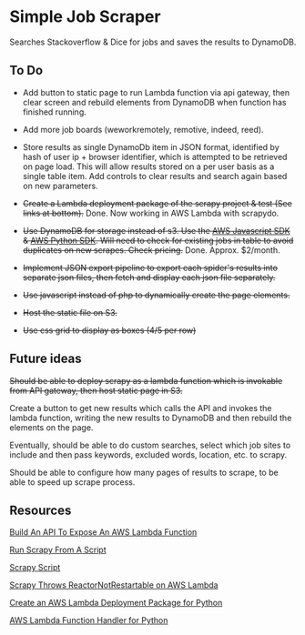 # Simple Job Scraper

Searches Stackoverflow & Dice for jobs and saves the results to DynamoDB.

## To Do

- Add button to static page to run Lambda function via api gateway, then clear screen and rebuild elements from DynamoDB when function has finished running.
- Add more job boards (weworkremotely, remotive, indeed, reed).

- Store results as single DynamoDb item in JSON format, identified by hash of user ip + browser identifier, which is attempted to be retrieved on page load. This will allow results stored on a per user basis as a single table item. Add controls to clear results and search again based on new parameters. 

- ~~Create a Lambda deployment package of the scrapy project & test (See links at bottom).~~ Done. Now working in AWS Lambda with scrapydo. 
- ~~Use DynamoDB for storage instead of s3. Use the [AWS Javascript SDK](https://aws.amazon.com/sdk-for-browser/) & [AWS Python SDK](https://aws.amazon.com/sdk-for-python/). Will need to check for existing jobs in table to avoid duplicates on new scrapes. Check pricing.~~ Done. Approx. $2/month. 
- ~~Implement JSON export pipeline to export each spider's results into separate json files, then fetch and display each json file separately.~~
- ~~Use javascript instead of php to dynamically create the page elements.~~
- ~~Host the static file on S3.~~
- ~~Use css grid to display as boxes (4/5 per row)~~

## Future ideas

~~Should be able to deploy scrapy as a lambda function which is invokable from API gateway, then host static page in S3.~~

Create a button to get new results which calls the API and invokes the lambda function, writing the new results to DynamoDB and then rebuild the elements on the page.

Eventually, should be able to do custom searches, select which job sites to include and then pass keywords, excluded words, location, etc. to scrapy.

Should be able to configure how many pages of results to scrape, to be able to speed up scrape process.



## Resources

[Build An API To Expose An AWS Lambda Function](https://docs.aws.amazon.com/apigateway/latest/developerguide/getting-started.html)

[Run Scrapy From A Script](https://doc.scrapy.org/en/latest/topics/practices.html)

[Scrapy Script](https://github.com/jschnurr/scrapyscript)

[Scrapy Throws ReactorNotRestartable on AWS Lambda](https://stackoverflow.com/questions/42388541/scrapy-throws-error-reactornotrestartable-when-runnning-on-aws-lambda)

[Create an AWS Lambda Deployment Package for Python](https://docs.aws.amazon.com/lambda/latest/dg/with-s3-example-deployment-pkg.html#Python)

[AWS Lambda Function Handler for Python](https://docs.aws.amazon.com/lambda/latest/dg/python-programming-model-handler-types.html)

